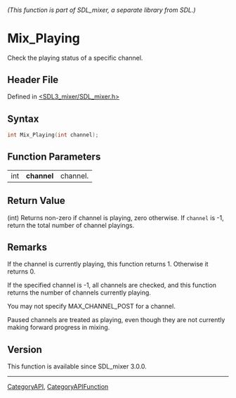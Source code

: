 ###### (This function is part of SDL_mixer, a separate library from SDL.)
# Mix_Playing

Check the playing status of a specific channel.

## Header File

Defined in [<SDL3_mixer/SDL_mixer.h>](https://github.com/libsdl-org/SDL_mixer/blob/main/include/SDL3_mixer/SDL_mixer.h)

## Syntax

```c
int Mix_Playing(int channel);
```

## Function Parameters

|     |             |          |
| --- | ----------- | -------- |
| int | **channel** | channel. |

## Return Value

(int) Returns non-zero if channel is playing, zero otherwise. If `channel`
is -1, return the total number of channel playings.

## Remarks

If the channel is currently playing, this function returns 1. Otherwise it
returns 0.

If the specified channel is -1, all channels are checked, and this function
returns the number of channels currently playing.

You may not specify MAX_CHANNEL_POST for a channel.

Paused channels are treated as playing, even though they are not currently
making forward progress in mixing.

## Version

This function is available since SDL_mixer 3.0.0.

----
[CategoryAPI](CategoryAPI), [CategoryAPIFunction](CategoryAPIFunction)

